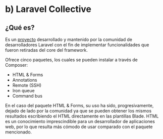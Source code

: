 # b) Laravel Collective
## ¿Qué es?
Es un [proyecto](https://laravelcollective.com) desarrollado y mantenido por la comunidad de desarrolladores Laravel con el fin de implementar funcionalidades que fueron retiradas del core del framework.

Ofrece cinco paquetes, los cuales se pueden instalar a través de Composer:
- HTML & Forms
- Annotations
- Remote (SSH)
- Iron queue
- Command bus

En el caso del paquete HTML & Forms, su uso ha sido, progresivamente, dejado de lado por la comunidad ya que se pueden obtener los mismos resultados escribiendo el HTML directamente en las plantillas Blade. HTML es un conocimiento imprescindible para un desarrollador de aplicaciones web, por lo que resulta más cómodo de usar comparado con el paquete mencionado.